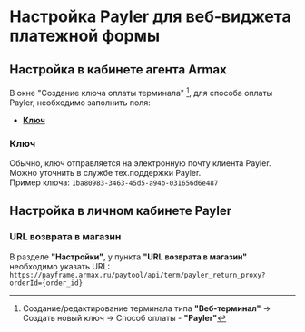 # Настройка Payler для веб-виджета платежной формы

## Настройка в кабинете агента Armax

В окне "Создание ключа оплаты терминала" [^1], для способа оплаты Payler, необходимо заполнить поля:
*  [**Ключ**](#Ключ)

### Ключ
Обычно, ключ отправляется на электронную почту клиента Payler. Можно уточнить в службе тех.поддержки Payler.  
Пример ключа: `1ba80983-3463-45d5-a94b-031656d6e487`

## Настройка в личном кабинете Payler

### URL возврата в магазин
В разделе **"Настройки"**, у пункта **"URL возврата в магазин"** необходимо указать URL:  
```https://payframe.armax.ru/paytool/api/term/payler_return_proxy?orderId={order_id}```

[^1]: Создание/редактирование терминала типа **"Веб-терминал"** -> Создать новый ключ -> Способ оплаты - **"Payler"**

 